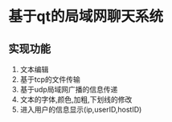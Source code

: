 # 基于qt的局域网聊天系统
## 实现功能
1. 文本编辑   
3. 基于tcp的文件传输
4. 基于udp局域网广播的信息传递
5. 文本的字体,颜色,加粗,下划线的修改
6. 进入用户的信息显示(ip,userID,hostID)    
